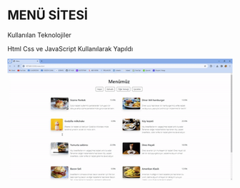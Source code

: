 <h1>MENÜ SİTESİ</h1>

<p>Kullanılan Teknolojiler</p>

<p>Html Css ve JavaScript Kullanılarak Yapıldı</p>

![](menu.gif)
